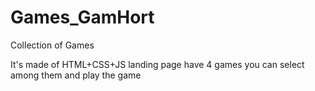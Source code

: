 # Games_GamHort
Collection of Games

It's made of HTML+CSS+JS landing page have 4 games you can select among them and play the game
